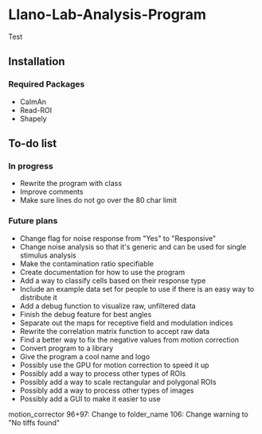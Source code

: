 # Llano-Lab-Analysis-Program

Test


## Installation
### Required Packages
* CaImAn
* Read-ROI
* Shapely

## To-do list
### In progress
* Rewrite the program with class
* Improve comments
* Make sure lines do not go over the 80 char limit
### Future plans
* Change flag for noise response from "Yes" to "Responsive"
* Change noise analysis so that it's generic and can be used for single stimulus analysis
* Make the contamination ratio specifiable
* Create documentation for how to use the program
* Add a way to classify cells based on their response type
* Include an example data set for people to use if there is an easy way to distribute it
* Add a debug function to visualize raw, unfiltered data
* Finish the debug feature for best angles
* Separate out the maps for receptive field and modulation indices
* Rewrite the correlation matrix function to accept raw data
* Find a better way to fix the negative values from motion correction
* Convert program to a library
* Give the program a cool name and logo
* Possibly use the GPU for motion correction to speed it up
* Possibly add a way to process other types of ROIs
* Possibly add a way to scale rectangular and polygonal ROIs
* Possibly add a way to process other types of images
* Possibly add a GUI to make it easier to use

motion_corrector
96+97: Change to folder_name
106: Change warning to "No tiffs found"
